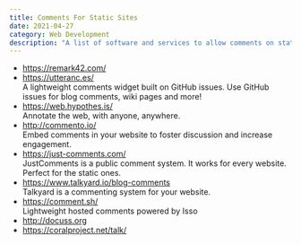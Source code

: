 ```yaml
---
title: Comments For Static Sites
date: 2021-04-27
category: Web Development
description: "A list of software and services to allow comments on static websites"
---
```


- https://remark42.com/
- https://utteranc.es/  
  A lightweight comments widget built on GitHub issues. Use GitHub issues for blog comments, wiki pages and more!
- https://web.hypothes.is/  
  Annotate the web, with anyone, anywhere.
- http://commento.io/  
  Embed comments in your website to foster discussion and increase engagement.
- https://just-comments.com/  
  JustComments is a public comment system. It works for every website. Perfect for the static ones.
- https://www.talkyard.io/blog-comments  
  Talkyard is a commenting system for your website.
- https://comment.sh/  
  Lightweight hosted comments powered by Isso
- http://docuss.org
- https://coralproject.net/talk/
